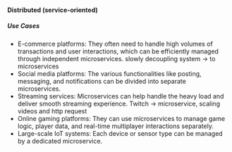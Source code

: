 #### Distributed (service-oriented)

##### Use Cases
- E-commerce platforms: They often need to handle high volumes of 
  transactions and user interactions, which can be efficiently managed
  through independent microservices.
  slowly decoupling system -> to microservices
- Social media platforms: The various functionalities like posting, messaging,
  and notifications can be divided into separate microservices.
- Streaming services: Microservices can help handle the heavy load and
  deliver smooth streaming experience.
  Twitch -> microservice, scaling videos and http request
- Online gaming platforms: They can use microservices to manage
  game logic, player data, and real-time multiplayer interactions separately.
- Large-scale IoT systems: Each device or sensor type can be managed
  by a dedicated microservice.